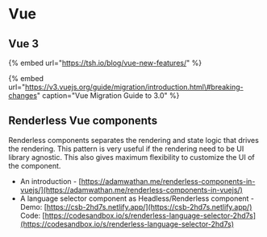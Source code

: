 # Vue

## Vue 3

{% embed url="https://tsh.io/blog/vue-new-features/" %}

{% embed url="https://v3.vuejs.org/guide/migration/introduction.html\#breaking-changes" caption="Vue Migration Guide to 3.0" %}



## Renderless Vue components

Renderless components separates the rendering and state logic that drives the rendering. This pattern is very useful if the rendering need to be UI library agnostic. This also gives maximum flexibility to customize the UI of the component.

* An introduction - [https://adamwathan.me/renderless-components-in-vuejs/](https://adamwathan.me/renderless-components-in-vuejs/)
* A language selector component as Headless/Renderless component - Demo: [https://csb-2hd7s.netlify.app/](https://csb-2hd7s.netlify.app/) Code: [https://codesandbox.io/s/renderless-language-selector-2hd7s](https://codesandbox.io/s/renderless-language-selector-2hd7s) 

